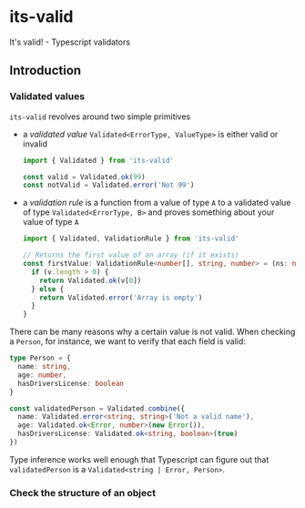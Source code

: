 # its-valid
It's valid! - Typescript validators

## Introduction

### Validated values
`its-valid` revolves around two simple primitives
* a *validated value* `Validated<ErrorType, ValueType>` is either valid or invalid
    
    ```typescript
    import { Validated } from 'its-valid'

    const valid = Validated.ok(99)
    const notValid = Validated.error('Not 99')
    ```

* a *validation rule* is a function from a value of type `A` to a validated value of type `Validated<ErrorType, B>` and proves something about your value of type `A`
    
    ```typescript
    import { Validated, ValidationRule } from 'its-valid'

    // Returns the first value of an array (if it exists)
    const firstValue: ValidationRule<number[], string, number> = (ns: number[]) => {
      if (v.length > 0) {
        return Validated.ok(v[0])
      } else {
        return Validated.error('Array is empty')
      }
    }
    ```

There can be many reasons why a certain value is not valid. When checking a `Person`, for instance, we want to verify that each field is valid:

```typescript
type Person = {
  name: string,
  age: number,
  hasDriversLicense: boolean
}

const validatedPerson = Validated.combine({
  name: Validated.error<string, string>('Not a valid name'),
  age: Validated.ok<Error, number>(new Error()),
  hasDriversLicense: Validated.ok<string, boolean>(true)
})
```

Type inference works well enough that Typescript can figure out that `validatedPerson` is a `Validated<string | Error, Person>`.

### Check the structure of an object

